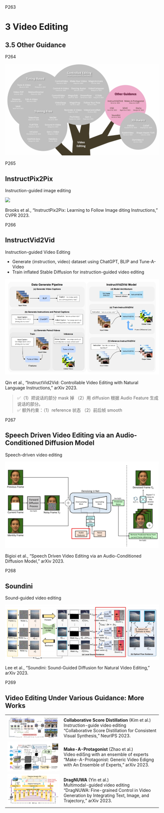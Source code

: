 
P263   
# 3 Video Editing  

## 3.5 Other Guidance


P264  

![](./assets/08-264.png) 

P265   
## InstructPix2Pix

Instruction-guided image editing

![](./assets/08-265.png) 

Brooks et al., “InstructPix2Pix: Learning to Follow Image diting Instructions,” CVPR 2023.  


P266   
## InstructVid2Vid

Instruction-guided Video Editing

 - Generate ⟨instruction, video⟩ dataset using ChatGPT, BLIP and Tune-A-Video   
 - Train inflated Stable Diffusion for instruction-guided video editing   

![](./assets/08-266.png) 

Qin et al., “InstructVid2Vid: Controllable Video Editing with Natural Language Instructions,” arXiv 2023.    


> &#x2705;（1）把说话的部分 mask 掉 （2）用 diffusion 根据 Audio Feature 生成说话的部分。   
> &#x2705; 额外约束：（1）reference 状态 （2）前后帧 smooth     

P267   
## Speech Driven Video Editing via an Audio-Conditioned Diffusion Model

Speech-driven video editing

![](./assets/08-267.png) 

Bigioi et al., “Speech Driven Video Editing via an Audio-Conditioned Diffusion Model,” arXiv 2023.   

P268   
## Soundini

Sound-guided video editing

![](./assets/08-268.png) 

Lee et al., “Soundini: Sound-Guided Diffusion for Natural Video Editing,” arXiv 2023.    

P269   
## Video Editing Under Various Guidance: More Works

|||
|--|--|
| ![](./assets/08-269-1.png)  | **Collaborative Score Distillation** (Kim et al.) <br> Instruction-guide video editing <br> “Collaborative Score Distillation for Consistent Visual Synthesis,” NeurIPS 2023. |
| ![](./assets/08-269-2.png)  | **Make-A-Protagonist** (Zhao et al.) <br> Video ediSng with an ensemble of experts <br> “Make-A-Protagonist: Generic Video Edigng with An Ensemble of Experts,” arXiv 2023. |
| ![](./assets/08-269-3.png)  | **DragNUWA** (Yin et al.) <br> Multimodal-guided video editing <br> “DragNUWA: Fine-grained Control in Video Generation by Integrating Text, Image, and Trajectory,” arXiv 2023. |

